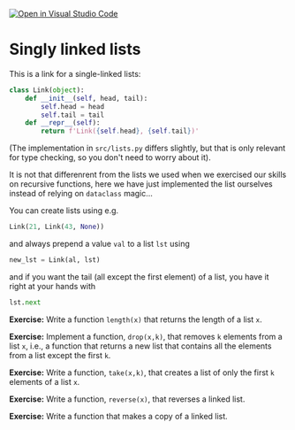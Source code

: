 [![Open in Visual Studio Code](https://classroom.github.com/assets/open-in-vscode-c66648af7eb3fe8bc4f294546bfd86ef473780cde1dea487d3c4ff354943c9ae.svg)](https://classroom.github.com/online_ide?assignment_repo_id=9373310&assignment_repo_type=AssignmentRepo)
# Singly linked lists

This is a link for a single-linked lists:

```python
class Link(object):
    def __init__(self, head, tail):
        self.head = head
        self.tail = tail
    def __repr__(self):
        return f'Link({self.head}, {self.tail})'
```

(The implementation in `src/lists.py` differs slightly, but that is only relevant for type checking, so you don't need to worry about it).

It is not that differenrent from the lists we used when we exercised our skills on recursive functions, here we have just implemented the list ourselves instead of relying on `dataclass` magic…

You can create lists using e.g.

```python
Link(21, Link(43, None))
```

and always prepend a value `val` to a list `lst` using 

```python
new_lst = Link(al, lst)
```

and if you want the tail (all except the first element) of a list, you have it right at your hands with

```python
lst.next
```

**Exercise:** Write a function `length(x)` that returns the length of a list `x`.

**Exercise:** Implement a function, `drop(x,k)`, that removes `k` elements from a list `x`, i.e., a function that returns a new list that contains all the elements from a list except the first `k`.

**Exercise:** Write a function, `take(x,k)`, that creates a list of only the first `k` elements of a list `x`.

**Exercise:** Write a function, `reverse(x)`, that reverses a linked list.

**Exercise:** Write a function that makes a copy of a linked list.
